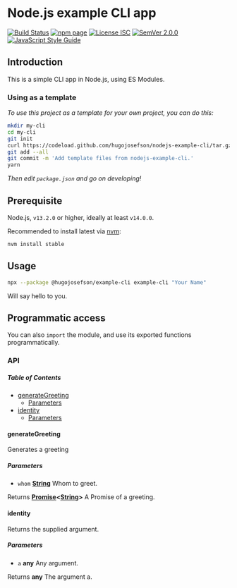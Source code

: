 # Node.js example CLI app

[![Build Status](https://travis-ci.org/hugojosefson/nodejs-example-cli.svg?branch=master)](https://travis-ci.org/hugojosefson/nodejs-example-cli)
[![npm page](https://img.shields.io/npm/v/@hugojosefson/example-cli.svg)](https://npmjs.com/package/@hugojosefson/example-cli)
[![License ISC](https://img.shields.io/npm/l/@hugojosefson/example-cli.svg)](https://tldrlegal.com/license/-isc-license)
[![SemVer 2.0.0](https://img.shields.io/badge/SemVer-2.0.0-lightgrey.svg)](https://semver.org/spec/v2.0.0.html)
[![JavaScript Style Guide](https://img.shields.io/badge/code_style-standard-brightgreen.svg)](https://standardjs.com)

## Introduction

This is a simple CLI app in Node.js, using ES Modules.

### Using as a template

_To use this project as a template for your own project, you can do
this:_

```bash
mkdir my-cli
cd my-cli
git init
curl https://codeload.github.com/hugojosefson/nodejs-example-cli/tar.gz/master | tar xzv --strip-components=1
git add --all
git commit -m 'Add template files from nodejs-example-cli.'
yarn
```

_Then edit `package.json` and go on developing!_

## Prerequisite

Node.js, `v13.2.0` or higher, ideally at least `v14.0.0`.

Recommended to install latest via
[nvm](https://github.com/nvm-sh/nvm#readme):

```bash
nvm install stable
```

## Usage

```bash
npx --package @hugojosefson/example-cli example-cli "Your Name"
```

Will say hello to you.

## Programmatic access

You can also `import` the module, and use its exported functions
programmatically.

### API

<!-- Generated by documentation.js. Update this documentation by updating the source code. -->

##### Table of Contents

-   [generateGreeting](#generategreeting)
    -   [Parameters](#parameters)
-   [identity](#identity)
    -   [Parameters](#parameters-1)

#### generateGreeting

Generates a greeting

##### Parameters

-   `whom` **[String](https://developer.mozilla.org/docs/Web/JavaScript/Reference/Global_Objects/String)** Whom to greet.

Returns **[Promise](https://developer.mozilla.org/docs/Web/JavaScript/Reference/Global_Objects/Promise)&lt;[String](https://developer.mozilla.org/docs/Web/JavaScript/Reference/Global_Objects/String)>** A Promise of a greeting.

#### identity

Returns the supplied argument.

##### Parameters

-   `a` **any** Any argument.

Returns **any** The argument a.
